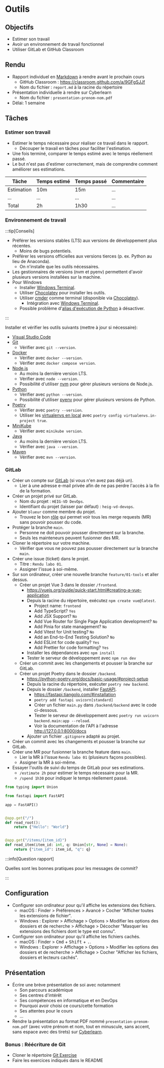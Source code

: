 # Outils

## Objectifs

- Estimer son travail
- Avoir un environnement de travail fonctionnel
- Utiliser GitLab et GitHub Classroom

## Rendu

- Rapport individuel en [Markdown](https://fr.wikipedia.org/wiki/Markdown) à rendre avant le prochain cours
  - GitHub Classroom : https://classroom.github.com/a/9GFgSJJf
  - Nom du fichier : `report.md` à la racine du répertoire
- Présentation individuelle à rendre sur Cyberlearn
  - Nom du fichier : `presentation-prenom-nom.pdf`
- Délai: 1 semaine

## Tâches

### Estimer son travail

- Estimer le temps nécessaire pour réaliser ce travail dans le rapport.
  - Découper le travail en tâches pour faciliter l'estimation.
- Une fois terminé, comparer le temps estimé avec le temps réellement passé.
- Le but n'est pas d'estimer correctement, mais de comprendre comment améliorer ses estimations.

| Tâche      | Temps estimé | Temps passé | Commentaire |
| ---------- | ------------ | ----------- | ----------- |
| Estimation | 10m          | 15m         | ...         |
| ...        | ...          | ...         | ...         |
| Total      | 2h           | 1h30        | ...         |

### Environnement de travail

:::tip[Conseils]

- Préférer les versions stables (LTS) aux versions de développement plus récentes.
  - Moins de bugs potentiels.
- Préférer les versions officielles aux versions tierces (p. ex. Python au lieu de Anaconda).
  - On n'installe que les outils nécessaires.
- Les gestionnaires de versions (nvm et pyenv) permettent d'avoir plusieurs versions installées sur la machine.
- Pour Windows
  - Installer [Windows Terminal](https://apps.microsoft.com/detail/9n0dx20hk701?hl=fr-ch).
  - Utiliser [Chocolatey](https://chocolatey.org/) pour installer les outils.
  - Utiliser [cmder](https://cmder.app/) comme terminal (disponible via [Chocolatey](https://community.chocolatey.org/packages/Cmder)).
    - Intégration avec [Windows Terminal](https://medium.com/talpor/windows-terminal-cmder-%EF%B8%8F-573e6890d143).
  - Possible problème d'[alias d'exécution de Python](https://www.thewindowsclub.com/manage-app-execution-aliases-on-windows-10) à désactiver.

:::

Installer et vérifier les outils suivants (mettre à jour si nécessaire):

- [Visual Studio Code](https://code.visualstudio.com/)
- [Git](https://git-scm.com/)
  - Vérifier avec `git --version`.
- [Docker](https://www.docker.com/)
  - Vérifier avec `docker --version`.
  - Vérifier avec `docker compose version`.
- [Node.js](https://nodejs.org/)
  - Au moins la dernière version LTS.
  - Vérifier avec `node --version`.
  - Possibilité d'utiliser [nvm](https://github.com/nvm-sh/nvm) pour gérer plusieurs versions de Node.js.
- [Python](https://www.python.org/)
  - Vérifier avec `python --version`.
  - Possibilité d'utiliser [pyenv](https://github.com/pyenv/pyenv) pour gérer plusieurs versions de Python.
- [Poetry](https://python-poetry.org/)
  - Vérifier avec `poetry --version`.
  - Utiliser les [virtualenvs en local](https://python-poetry.org/docs/configuration/#virtualenvsin-project) avec `poetry config virtualenvs.in-project true`.
- [MiniKube](https://minikube.sigs.k8s.io/docs/)
  - Vérifier avec `minikube version`.
- [Java](https://adoptium.net/fr/)
  - Au moins la dernière version LTS.
  - Vérifier avec `java --version`.
- [Maven](https://maven.apache.org/)
  - Vérifier avec `mvn --version`.

### GitLab

- Créer un compte sur [GitLab](https://gitlab.com/) (si vous n'en avez pas déjà un).
  - Lier à une adresse e-mail privée afin de ne pas perdre l'accès à la fin de la formation.
- Créer un projet privé sur GitLab.
  - Nom du projet : `HEIG-VD DevOps`.
  - Identifiant du projet (laisser par défaut) : `heig-vd-devops`.
- Ajouter `blueur` comme membre du projet.
  - Trouvez le bon [rôle](https://docs.gitlab.com/ee/user/permissions.html) qui permet voir tous les merge requests (MR) sans pouvoir pousser du code.
- Protéger la branche `main`.
  - Personne ne doit pouvoir pousser directement sur la branche.
  - Seuls les mainteneurs peuvent fusionner des MR.
- Cloner le répertoire sur votre machine.
  - Vérifier que vous ne pouvez pas pousser directement sur la branche `main`.
- Créer une issue (ticket) dans le projet.
  - Titre : `Rendu labo 01`.
  - Assigner l'issue à soi-même.
- Sur son ordinateur, créer une nouvelle branche `feature/01-tools` et aller dessus.
  - Créer un projet Vue 3 dans le dossier `/frontend`.
    - https://vuejs.org/guide/quick-start.html#creating-a-vue-application
    - Depuis la racine du répertoire, exécutez `npm create vue@latest`.
      - Project name: `frontend`
      - Add TypeScript? `Yes`
      - Add JSX Support? `No`
      - Add Vue Router for Single Page Application development? `No`
      - Add Pinia for state management? `No`
      - Add Vitest for Unit testing? `No`
      - Add an End-to-End Testing Solution? `No`
      - Add ESLint for code quality? `Yes`
      - Add Prettier for code formatting? `Yes`
    - Installer les dépendances avec `npm install`
    - Tester le serveur de développement avec `npm run dev`
  - Créer un commit avec les changements et pousser la branche sur GitLab.
  - Créer un projet Poetry dans le dossier `/backend`.
    - https://python-poetry.org/docs/basic-usage/#project-setup
    - Depuis la racine du répertoire, exécuter `poetry new backend`.
    - Depuis le dossier `/backend`, installer [FastAPI](https://fastapi.tiangolo.com/).
      - https://fastapi.tiangolo.com/#installation
      - `poetry add fastapi uvicorn[standard]`
      - Créer un fichier `main.py` dans `/backend/backend` avec le code ci-dessous.
      - Tester le serveur de développement avec `poetry run uvicorn backend.main:app --reload`.
      - Voir la documentation de l'API à l'adresse http://127.0.0.1:8000/docs
    - Ajouter un fichier `.gitignore` adapté au projet.
- Créer un commit avec les changements et pousser la branche sur GitLab.
- Créer une MR pour fusionner la branche feature dans `main`.
  - Lier la MR à l'issue `Rendu labo 01` (plusieurs façons possibles).
  - Assigner la MR à soi-même.
- Essayer l'outils de suivi du temps de GitLab pour ses estimations.
  - `/estimate 2h` pour estimer le temps nécessaire pour la MR.
  - `/spend 1h30` pour indiquer le temps réellement passé.

```python title="/backend/backend/main.py" showLineNumbers
from typing import Union

from fastapi import FastAPI

app = FastAPI()


@app.get("/")
def read_root():
    return {"Hello": "World"}


@app.get("/items/{item_id}")
def read_item(item_id: int, q: Union[str, None] = None):
    return {"item_id": item_id, "q": q}
```

:::info[Question rapport]

Quelles sont les bonnes pratiques pour les messages de commit?

:::

## Configuration

- Configurer son ordinateur pour qu'il affiche les extensions des fichiers.
  - macOS : Finder > Préférences > Avancé > Cocher "Afficher toutes les extensions de fichier".
  - Windows : Explorer > Affichage > Options > Modifier les options des dossiers et de recherche > Affichage > Décocher "Masquer les extensions des fichiers dont le type est connu".
- Configurer son ordinateur pour qu'il affiche les fichiers cachés.
  - macOS : Finder > <kbd>Cmd</kbd> + <kbd>Shift</kbd> + <kbd>.</kbd>.
  - Windows : Explorer > Affichage > Options > Modifier les options des dossiers et de recherche > Affichage > Cocher "Afficher les fichiers, dossiers et lecteurs cachés".

## Présentation

- Écrire une brève présentation de soi avec notamment
  - Son parcours académique
  - Ses centres d'intérêt
  - Ses compétences en informatique et en DevOps
  - Pourquoi avoir choisi ce cours/cette formation
  - Ses attentes pour le cours
  - &hellip;
- Rendre la présentation au format PDF nommé `presentation-prenom-nom.pdf` (avec votre prénom et nom, tout en minuscule, sans accent, sans espace avec des tirets) sur [Cyberlearn](https://cyberlearn.hes-so.ch/mod/assign/view.php?id=2361540).

### Bonus : Réécriture de Git

- Cloner le répertoire [Git Exercise](https://github.com/blueur/git-exercises)
- Faire les exercices indiqués dans le README
